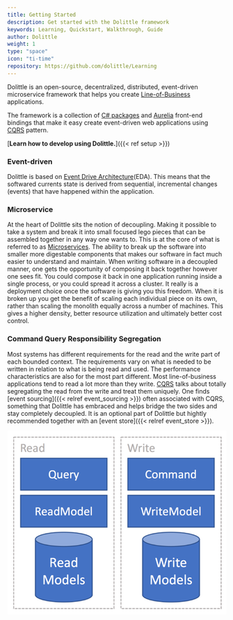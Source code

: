 ```yaml
---
title: Getting Started
description: Get started with the Dolittle framework
keywords: Learning, Quickstart, Walkthrough, Guide
author: Dolittle
weight: 1
type: "space"
icon: "ti-time"
repository: https://github.com/dolittle/Learning
---
```


Dolittle is an open-source, decentralized, distributed, event-driven microservice framework that helps you create [Line-of-Business](https://en.wikipedia.org/wiki/Line_of_business) applications.

The framework is a collection of [C# packages](https://www.nuget.org/profiles/Dolittle) and [Aurelia](https://aurelia.io/) front-end bindings that make it easy create event-driven web applications using [CQRS](https://en.wikipedia.org/wiki/Command%E2%80%93query_separation) pattern.

[**Learn how to develop using Dolittle.**]({{< ref setup >}})

### Event-driven
Dolittle is based on [Event Drive Architecture](https://en.wikipedia.org/wiki/Event-driven_architecture)(EDA). This means that the softwared currents state is derived from sequential, incremental changes (events) that have happened within the application.

### Microservice
At the heart of Dolittle sits the notion of decoupling. Making it possible to take a system and break it into small focused lego pieces
that can be assembled together in any way one wants to. This is at the core of what is referred to as
[Microservices](https://en.wikipedia.org/wiki/Microservices). The ability to break up the software into smaller more digestable components
that makes our software in fact much easier to understand and maintain. When writing software in a decoupled manner, one gets the
opportunity of composing it back together however one sees fit. You could compose it back in one application running inside a single
process, or you could spread it across a cluster. It really is a deployment choice once the software is giving you this freedom.
When it is broken up you get the benefit of scaling each individual piece on its own, rather than scaling the monolith
equally across a number of machines. This gives a higher density, better resource utilization and ultimately better cost
control.

### Command Query Responsibility Segregation
Most systems has different requirements for the read and the write part of each bounded context. The requirements vary on what is
needed to be written in relation to what is being read and used. The performance characteristics are also for the most part different.
Most line-of-business applications tend to read a lot more than they write. [CQRS](https://en.wikipedia.org/wiki/Command–query_separation#Command_Query_Responsibility_Segregation)
talks about totally segregating the read from the write and treat them uniquely.
One finds [event sourcing]({{< relref event_sourcing >}}) often associated with CQRS, something that Dolittle has embraced and helps
bridge the two sides and stay completely decoupled. It is an optional part of Dolittle but hightly recommended together with an [event store]({{< relref event_store >}}).

![Simple CQRS Diagram](https://github.com/dolittle/home/raw/master/Documentation/images/cqrs.png)

